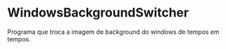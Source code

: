 # WindowsBackgroundSwitcher
Programa que troca a imagem de background do windows de tempos em tempos.
